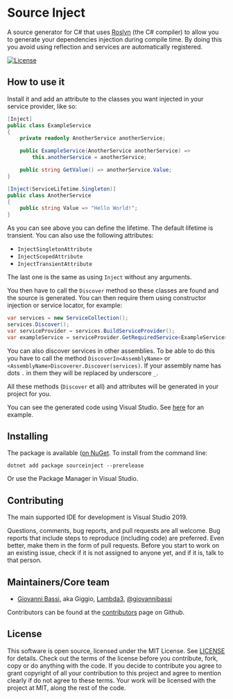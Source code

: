 # Source Inject

A source generator for C# that uses [Roslyn](https://github.com/dotnet/roslyn) (the C# compiler) to allow you to generate
your dependencies injection during compile time. By doing this
you avoid using reflection and services are automatically
registered.

<!-- [![Nuget count](https://img.shields.io/nuget/v/sourceinject.svg)](https://www.nuget.org/packages/sourceinject/) -->

[![License](https://img.shields.io/github/license/giggio/sourceinject.svg)](https://github.com/giggio/sourceinject/blob/master/LICENSE.txt)

## How to use it

Install it and add an attribute to the classes you want injected in your service provider, like so:

```csharp
[Inject]
public class ExampleService
{
    private readonly AnotherService anotherService;

    public ExampleService(AnotherService anotherService) =>
        this.anotherService = anotherService;

    public string GetValue() => anotherService.Value;
}

[Inject(ServiceLifetime.Singleton)]
public class AnotherService
{
    public string Value => "Hello World!";
}
```

As you can see above you can define the lifetime. The default lifetime is transient.
You can also use the following attributes:

-   `InjectSingletonAttribute`
-   `InjectScopedAttribute`
-   `InjectTransientAttribute`

The last one is the same as using `Inject` without any arguments.

You then have to call the `Discover` method so these classes are found and the source is generated.
You can then require them using constructor injection or service locator, for example:

```csharp
var services = new ServiceCollection();
services.Discover();
var serviceProvider = services.BuildServiceProvider();
var exampleService = serviceProvider.GetRequiredService<ExampleService>();
```

You can also discover services in other assemblies. To be able to do this you have to call
the method `DiscoverIn<AssemblyName>` or `<AssemblyName>Discoverer.Discover(services)`. If your
assembly name has dots `.` in them they will be replaced by underscore `_`.

All these methods (`Discover` et all) and attributes will be generated in your project for you.

You can see the generated code using Visual Studio. See [here](https://docs.microsoft.com/en-us/visualstudio/releases/2019/media/16.9/16.9_p3_source_generators_node.png) for an example.

## Installing

The package is available ([on NuGet](https://www.nuget.org/packages/sourceinject).
To install from the command line:

```shell
dotnet add package sourceinject --prerelease
```

Or use the Package Manager in Visual Studio.

## Contributing

The main supported IDE for development is Visual Studio 2019.

Questions, comments, bug reports, and pull requests are all welcome.
Bug reports that include steps to reproduce (including code) are
preferred. Even better, make them in the form of pull requests.
Before you start to work on an existing issue, check if it is not assigned
to anyone yet, and if it is, talk to that person.

## Maintainers/Core team

-   [Giovanni Bassi](http://blog.lambda3.com.br/L3/giovannibassi/), aka Giggio,
    [Lambda3](http://www.lambda3.com.br), [@giovannibassi](https://twitter.com/giovannibassi)

Contributors can be found at the [contributors](https://github.com/giggio/sourceinject/graphs/contributors) page on Github.

## License

This software is open source, licensed under the MIT License.
See [LICENSE](https://github.com/giggio/sourceinject/blob/master/LICENSE) for details.
Check out the terms of the license before you contribute, fork, copy or do anything
with the code. If you decide to contribute you agree to grant copyright of all your contribution to this project and agree to
mention clearly if do not agree to these terms. Your work will be licensed with the project at MIT, along the rest of the code.

